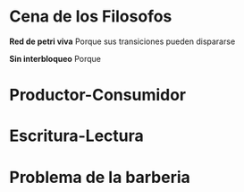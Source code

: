# Cena de los Filosofos
**Red de petri viva**
Porque sus transiciones pueden dispararse

**Sin interbloqueo**
Porque 
# Productor-Consumidor
# Escritura-Lectura
# Problema de la barberia
